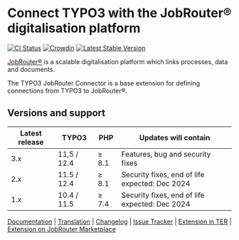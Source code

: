 # Connect TYPO3 with the JobRouter® digitalisation platform

[![CI Status](https://github.com/jobrouter/typo3-connector/workflows/CI/badge.svg?branch=main)](https://github.com/jobrouter/typo3-connector/actions?query=workflow%3ACI)
[![Crowdin](https://badges.crowdin.net/typo3-extension-jobrouterconne/localized.svg)](https://crowdin.com/project/typo3-extension-jobrouterconne)
[![Latest Stable Version](https://img.shields.io/packagist/v/jobrouter/typo3-connector.svg?label=stable)](https://packagist.org/packages/jobrouter/typo3-connector)

[JobRouter®](https://www.jobrouter.com/) is a scalable digitalisation
platform which links processes, data and documents.

The TYPO3 JobRouter Connector is a base extension for defining
connections from TYPO3 to JobRouter®.

## Versions and support

| Latest release | TYPO3       | PHP   | Updates will contain                           |
|----------------|-------------|-------|------------------------------------------------|
| 3.x            | 11,5 / 12.4 | ≥ 8.1 | Features, bug and security fixes               |
| 2.x            | 11.5 / 12.4 | ≥ 8.1 | Security fixes, end of life expected: Dec 2024 |
| 1.x            | 10.4 / 11.5 | ≥ 7.4 | Security fixes, end of life expected: Dec 2024 |

[Documentation](https://docs.typo3.org/p/jobrouter/typo3-connector/main/en-us/) |
[Translation](https://crowdin.com/project/typo3-extension-jobrouterconne) |
[Changelog](https://github.com/jobrouter/typo3-connector/blob/main/CHANGELOG.md) |
[Issue Tracker](https://github.com/jobrouter/typo3-connector/issues) |
[Extension in TER](https://extensions.typo3.org/extension/jobrouter_connector/) |
[Extension on JobRouter Marketplace](https://marketplace.jobrouter.com/en/product/typo3-jobrouter-connector/)
